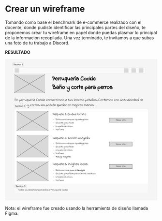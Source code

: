 # Crear un wireframe 

Tomando como base el benchmark de e-commerce realizado con el docente, donde pudiste identificar las principales partes del diseño, te proponemos crear tu wireframe en papel donde puedas plasmar lo principal de la información recopilada. Una vez terminado, te invitamos a que subas una foto de tu trabajo a Discord. 

**RESULTADO**

![Imagen del Wireframe](img/wireframe_perruqueria.png)

Nota: el wireframe fue creado usando la herramienta de diseño llamada Figma.